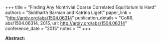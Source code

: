 +++
title = "Finding Any Nontrivial Coarse Correlated Equilibrium Is Hard"
authors = "Siddharth Barman and Katrina Ligett"
paper_link = "http://arxiv.org/abs/1504.06314"
publication_details = "CoRR, abs/1504.06314, 2015, url: http://arxiv.org/abs/1504.06314"
conference_date = "2015"
notes = ""
+++

<b>Abstract:</b>
